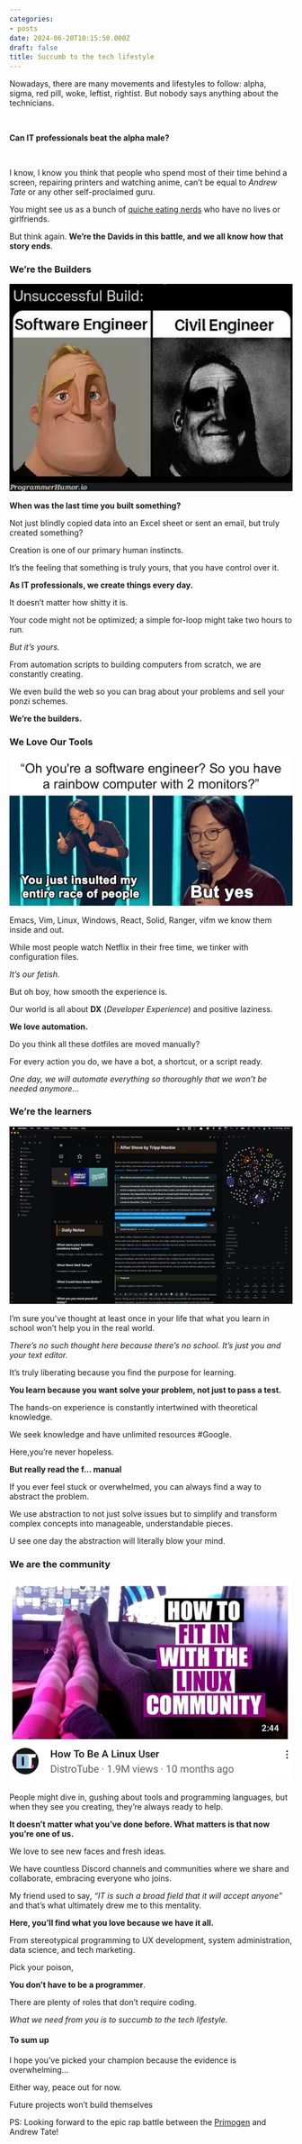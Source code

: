 ```yaml
---
categories:
- posts
date: 2024-06-20T10:15:50.000Z
draft: false
title: Succumb to the tech lifestyle
---
```


Nowadays, there are many movements and lifestyles to follow: alpha,
sigma, red pill, woke, leftist, rightist. But nobody says anything about
the technicians.

<br>

**Can IT professionals beat the alpha male?**

<!-- more -->
<br>

I know, I know you think that people who spend most of their time behind
a screen, repairing printers and watching anime, can’t be equal to
*Andrew Tate* or any other self-proclaimed guru.

You might see us as a bunch of [quiche eating
nerds](https://www.youtube.com/watch?v:%20_594mPXoHMI) who have no lives
or girlfriends.

But think again. **We’re the Davids in this battle, and we all know how
that story ends**.

### We’re the Builders

![Building softwere meme](/static/unsucesfullbuild.webp)

**When was the last time you built something?**

Not just blindly copied data into an Excel sheet or sent an email, but
truly created something?

Creation is one of our primary human instincts.

It’s the feeling that something is truly yours, that you have control
over it.

**As IT professionals, we create things every day.**

It doesn’t matter how shitty it is.

Your code might not be optimized; a simple for-loop might take two hours
to run.

*But it’s yours.*

From automation scripts to building computers from scratch, we are
constantly creating.

We even build the web so you can brag about your problems and sell your
ponzi schemes.

**We’re the builders.**

### We Love Our Tools

![Proggraming setup meme](/static/setupjoke.png)

Emacs, Vim, Linux, Windows, React, Solid, Ranger, vifm we know them
inside and out.

While most people watch Netflix in their free time, we tinker with
configuration files.

*It’s our fetish.*

But oh boy, how smooth the experience is.

Our world is all about **DX** (*Developer Experience*) and positive
laziness.

**We love automation.**

Do you think all these dotfiles are moved manually?

For every action you do, we have a bot, a shortcut, or a script ready.

*One day, we will automate everything so thoroughly that we won’t be
needed anymore…*

### We’re the learners

![Obsidian setup](/static/obsidian_setup.jpeg)

I’m sure you’ve thought at least once in your life that what you learn
in school won’t help you in the real world.

*There’s no such thought here because there’s no school. It’s just you
and your text editor.*

It’s truly liberating because you find the purpose for learning.

**You learn because you want solve your problem, not just to pass a
test.**

The hands-on experience is constantly intertwined with theoretical
knowledge.

We seek knowledge and have unlimited resources #Google.

Here,you’re never hopeless.

**But really read the f… manual**

If you ever feel stuck or overwhelmed, you can always find a way to
abstract the problem.

We use abstraction to not just solve issues but to simplify and
transform complex concepts into manageable, understandable pieces.

U see one day the abstraction will literally blow your mind.

### We are the community

![How to be a linux user video](/static/how_to_fit.jpg)

People might dive in, gushing about tools and programming languages, but
when they see you creating, they’re always ready to help.

**It doesn’t matter what you’ve done before. What matters is that now
you’re one of us.**

We love to see new faces and fresh ideas.

We have countless Discord channels and communities where we share and
collaborate, embracing everyone who joins.

My friend used to say, *“IT is such a broad field that it will accept
anyone”* and that’s what ultimately drew me to this mentality.

**Here, you’ll find what you love because we have it all.**

From stereotypical programming to UX development, system administration,
data science, and tech marketing.

Pick your poison,

**You don’t have to be a programmer**.

There are plenty of roles that don’t require coding.

*What we need from you is to succumb to the tech lifestyle.*

#### To sum up

I hope you’ve picked your champion because the evidence is overwhelming…

Either way, peace out for now.

Future projects won’t build themselves

PS: Looking forward to the epic rap battle between the
[Primogen](https://www.youtube.com/@ThePrimeTimeagen/featured) and
Andrew Tate!
